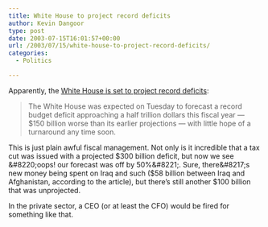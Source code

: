 ```yaml
---
title: White House to project record deficits
author: Kevin Dangoor
type: post
date: 2003-07-15T16:01:57+00:00
url: /2003/07/15/white-house-to-project-record-deficits/
categories:
  - Politics

---
```

Apparently, the [White House is set to project record deficits][1]:

> The White House was expected on Tuesday to forecast a record budget deficit approaching a half trillion dollars this fiscal year &#8212; $150 billion worse than its earlier projections &#8212; with little hope of a turnaround any time soon.

This is just plain awful fiscal management. Not only is it incredible that a tax cut was issued with a projected $300 billion deficit, but now we see &#8220;oops! our forecast was off by 50%&#8221;. Sure, there&#8217;s new money being spent on Iraq and such ($58 billion between Iraq and Afghanistan, according to the article), but there&#8217;s still another $100 billion that was unprojected.

In the private sector, a CEO (or at least the CFO) would be fired for something like that.

 [1]: http://story.news.yahoo.com/news?tmpl=story&cid=584&ncid=584&e=1&u=/nm/20030715/pl_nm/bush_deficits_dc "Yahoo! News - White House Set to Project Record Deficits"